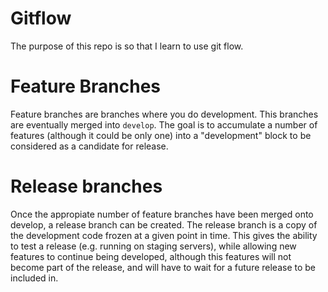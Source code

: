 # Gitflow

The purpose of this repo is so that I learn to use git flow.

# Feature Branches

Feature branches are branches where you do development. This branches
are eventually merged into `develop`. The goal is to accumulate a
number of features (although it could be only one) into a
"development" block to be considered as a candidate for release.

# Release branches

Once the appropiate number of feature branches have been merged onto
develop, a release branch can be created. The release branch is a copy
of the development code frozen at a given point in time. This gives
the ability to test a release (e.g. running on staging servers), while
allowing new features to continue being developed, although this
features will not become part of the release, and will have to wait
for a future release to be included in.

